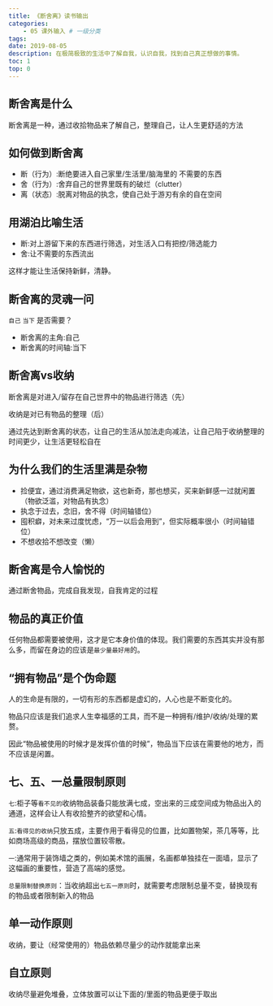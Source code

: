 ```yaml
---
title: 《断舍离》读书输出
categories:
    - 05 课外输入 # 一级分类
tags:
date: 2019-08-05
description: 在极简极致的生活中了解自我，认识自我，找到自己真正想做的事情。
toc: 1
top: 0
---
```


## 断舍离是什么
断舍离是一种，通过收拾物品来了解自己，整理自己，让人生更舒适的方法

## ‌如何做到断舍离
- 断（行为）:断绝要进入自己家里/生活里/脑海里的 不需要的东西
- 舍（行为）:舍弃自己的世界里既有的破烂（clutter）
- 离（状态）:脱离对物品的执念，使自己处于游刃有余的自在空间

## ‌用湖泊比喻生活
- 断:对上游留下来的东西进行筛选，对生活入口有把控/筛选能力
- 舍:让不需要的东西流出

这样才能让生活保持新鲜，清静。

## ‌断舍离的灵魂一问
`自己` `当下` 是否需要？

- 断舍离的主角:自己
- 断舍离的时间轴:当下

## ‌断舍离vs收纳
断舍离是对进入/留存在自己世界中的物品进行筛选（先）

收纳是对已有物品的整理（后）

通过先达到断舍离的状态，让自己的生活从加法走向减法，让自己陷于收纳整理的时间更少，让生活更轻松自在

## ‌为什么我们的生活里满是杂物
- 捡便宜，通过消费满足物欲，这也新奇，那也想买，买来新鲜感一过就闲置（物欲泛滥，对物品有执念）
- 执念于过去，念旧，舍不得（时间轴错位）
- 囤积癖，对未来过度忧虑，“万一以后会用到”，但实际概率很小（时间轴错位）
- 不想收拾不想改变（懒）

## ‌断舍离是令人愉悦的
通过断舍物品，完成自我发现，自我肯定的过程

## 物品的真正价值
任何物品都需要被使用，这才是它本身价值的体现。我们需要的东西其实并没有那么多，而留在身边的应该是`最少量最好用`的。

## ‌“拥有物品”是个伪命题
人的生命是有限的，一切有形的东西都是虚幻的，人心也是不断变化的。

物品只应该是我们追求人生幸福感的工具，而不是一种拥有/维护/收纳/处理的累赘。

因此“物品被使用的时候才是发挥价值的时候”，物品当下应该在需要他的地方，而不应该是闲置。

## 七、五、一总量限制原则
`七`:柜子等`看不见的`收纳物品装备只能放满七成，空出来的三成空间成为物品出入的通道，这样会让人有收拾整齐的欲望和心情。

`五`:`看得见的收纳`只放五成，主要作用于看得见的位置，比如置物架，茶几等等，比如商场高级的商品，摆放位置较零散。

`一`:通常用于装饰墙之类的，例如美术馆的画展，名画都单独挂在一面墙，显示了这幅画的重要性，营造了高端的感觉。

`总量限制替换原则`：当收纳超出`七五一原则`时，就需要考虑限制总量不变，替换现有的物品或者限制新入的物品

## ‌单一动作原则
收纳，要让（经常使用的）物品依赖尽量少的动作就能拿出来

## ‌自立原则
收纳尽量避免堆叠，立体放置可以让下面的/里面的物品更便于取出



